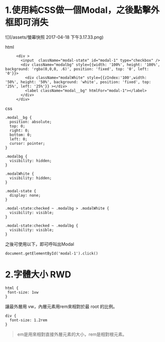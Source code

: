 # 1.使用純CSS做一個Modal，之後點擊外框即可消失

![](/assets/螢幕快照 2017-04-18 下午3.17.33.png)

html

```
     <div >
       <input  className="modal-state" id="modal-1" type="checkbox" />  
       <div className="modalbg" style={{width: '100%', height: '100%', background: 'rgba(0,0,0, .6)', position: 'fixed', top: '0', left: '0'}}>
         <div className="modalWhite" style={{zIndex:'100',width: '50%', height: '50%', background: 'white', position: 'fixed', top: '25%', left: '25%'}} ></div> 
         <label className="modal__bg" htmlFor="modal-1"></label>
       </div>     
     </div>
```

css

```
.modal__bg {
  position: absolute;
  top: 0;
  right: 0;
  bottom: 0;
  left: 0;
  cursor: pointer;
}

.modalbg {
  visibility: hidden;
}

.modalWhite {
  visibility: hidden;
}

.modal-state {
  display: none;
}

.modal-state:checked ~ .modalbg > .modalWhite {
  visibility: visible;
}

.modal-state:checked ~ .modalbg {
  visibility: visible;
}
```

之後可使用以下，即可呼叫出Modal

```
document.getElementById('modal-1').click()
```

# 2.字體大小 RWD

```
html {
 font-size: 1vw
}
```

讓最外層用 vw，內層元素用rem來相對於最 root 的比例。

```
div {
  font-size: 1.2rem
}
```

> em是用來相對直接外層元素的大小，rem是相對根元素。



